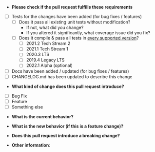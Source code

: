 * **Please check if the pull request fulfills these requirements**
- [ ] Tests for the changes have been added (for bug fixes / features)
  - [ ] Does it pass all existing unit tests without modification?
    - If not, what did you change?
    - If you altered it significantly, what coverage issue did you fix?
  - [ ] Does it compile & pass all tests in [every supported version](../CONTRIBUTING.md#Unity-&-LTS-support)?
    - [ ] 2021.2 Tech Stream 2
    - [ ] 2021.1 Tech Stream 1
    - [ ] 2020.3 LTS
    - [ ] 2019.4 Legacy LTS
    - [ ] 2022.1 Alpha (optional)
- [ ] Docs have been added / updated (for bug fixes / features)
- [ ] CHANGELOG.md has been updated to describe this change

<!-- Please also consider adding yourself to CONTRIBUTORS.md as part of your pull request. We'd like to recognise you for your efforts! -->

<!-- To update the documentation on yarnspinner.dev, please submit a pull request to the documentation repository at https://github.com/YarnSpinnerTool/Docs. -->

* **What kind of change does this pull request introduce?**

- [ ] Bug Fix
- [ ] Feature
- [ ] Something else

* **What is the current behavior?**

<!-- If you are fixing a known bug, you can also link to an open issue here. -->

* **What is the new behavior (if this is a feature change)?**

<!-- Please describe, in as much detail as you can, what your pull request changes in Yarn Spinner. -->

* **Does this pull request introduce a breaking change?**

<!-- What changes might users need to make in their application due to this PR? -->

* **Other information**:

<!--

Ideas:

- Performance?
  - Does this drastically change performance characteristics, or simply allow for optimizations?
  - Does this performance involve:
    - Disk access
    - CPU time
    - Memory layout optimization (Lx caching etc)
  - Might there be a use case where you are encouraged to be unperformant by default?
  - What optimizations did you consider but left out due to time and/or complexity?
- Usability?
  - If your change is to a sample, is it accessible? We don't follow standards like WCAG but any easy wins should be taken.
  - Does it make it easier to use our API? If not, what annoyance mitigations have you taken/considered?
- Who will be affected?
  - Is this an internal change, or something meant to be consumed by the end user?
  - If you add API changes, is it easily upgradable from the previous version?
  - What indirect consequence might be annoying to the end user?
    - For what reasons would you say this is justified? E.g. super annoying to use in the first place, tightening up undefined behavior etc.
- What do you think will be controversial, if any?
- How would you describe the cause of the problem and changes to non-technical users if at all possible?

Feel free to take any all or none of these points as relevant, though we recommend you read through each point. They're just to get you started!

-->
